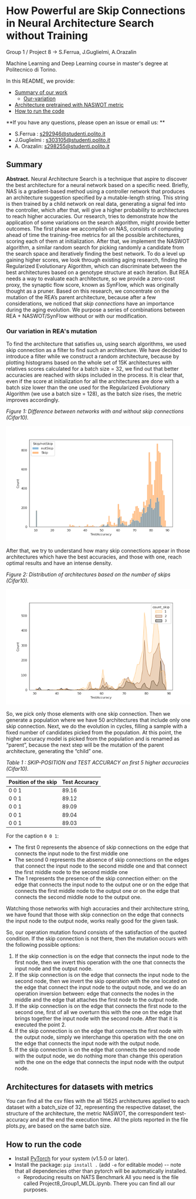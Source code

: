 # How Powerful are Skip Connections in Neural Architecture Search without Training
Group 1 / Project 8 -> S.Ferrua, J.Guglielmi, A.Orazalin

Machine Learning and Deep Learning course in master's degree at Politecnico di Torino.

In this README, we provide:
- [Summary of our work](#Summary)
  - [Our-variation](#Our-variation-in-REA-'-s-mutation)
- [Architecture pretrained with NASWOT metric](#Architectures-for-datasets-with-metrics)
- [How to run the code](#Running-the-Code)


**If you have any questions, please open an issue or email us: **
- S.Ferrua : s292946@studenti.polito.it
- J.Guglielmi : s303105@studenti.polito.it
- A. Orazalin: s298255@studenti.polito.it

## Summary
**Abstract.** Neural Architecture Search is a technique that aspire to discover the best architecture for a neural network based on a specific need. Briefly, NAS is a gradient-based method using a controller network that produces an architecture suggestion specified by a mutable-length string. This string is then trained by a child network on real data, generating a signal fed into the controller, which after that, will give a higher probability to architectures to reach higher accuracies. Our research, tries to demonstrate how the application of some variations on the search algorithm, might provide better outcomes. 
The first phase we accomplish on NAS, consists of computing ahead of time the training-free metrics for all the possible architectures, scoring each of them at initialization. 
After that, we implement the NASWOT algorithm, a similar random search for picking randomly a candidate from the search space and iteratively finding the best network. 
To do a level up gaining higher scores, we look through existing aging research, finding the Regularized Evolutionary Algorithm, which can discriminate between the best architectures based on a genotype structure at each iteration. But REA needs a way to evaluate each architecture, so we provide a zero-cost proxy, the synaptic flow score, known as SynFlow, which was originally thought as a pruner. 
Based on this research, we concentrate on the mutation of the REA’s parent architecture, because after a few considerations, we noticed that *skip connections* have an importance during the aging evolution.
We purpose a series of combinations between REA + NASWOT/SynFlow without or with our modification.

### Our variation in REA's mutation
To find the architecture that satisfies us, using search algorithms, we used skip connection as a filter to find such an architecture. 
We have decided to introduce a filter while we construct a random architecture, because by plotting histograms based on the whole set of 15K architectures with relatives scores calculated for a batch size = 32, we find out that better accuracies are reached with skips included in the process. It is clear that, even if the score at initialization for all the architectures are done with a batch size lower than the one used for the Regularized Evolutionary Algorithm (we use a batch size = 128), as the batch size rises, the metric improves accordingly. 


_Figure 1: Difference between networks with and without skip connections (Cifar10)._


![alt text](https://github.com/jjguglielmi/How-Powerful-are-Skip-Connections-in-Neural-Architecture-Search-without-Training/blob/main/images/cifar10/histSkip_noSkipCifar10.png)


After that, we try to understand how many skip connections appear in those architectures which have the best accuracies, and those with one, reach optimal results and have an intense density.


_Figure 2: Distribution of architectures based on the number of skips (Cifar10)._


![alt text](https://github.com/jjguglielmi/How-Powerful-are-Skip-Connections-in-Neural-Architecture-Search-without-Training/blob/main/images/cifar10/histHighAccCifar10.png)


So, we pick only those elements with one skip connection. 
Then we generate a population where we have 50 architectures that include only one skip connection. Next, we do the evolution in cycles, filling a sample with a fixed number of candidates picked from the population. At this point, the higher accuracy model is picked from the population and is renamed as “parent”, because the next step will be the mutation of the parent architecture, generating the “child” one. 


_Table 1 : SKIP-POSITION and TEST ACCURACY on first 5 higher accuracies (Cifar10)._


| Position of the skip  |     Test Accuracy     |   
| --------------------- | --------------------- |
|         0 0 1         |         89.16         |
|         0 0 1         |         89.12         |
|         0 0 1         |         89.09         |
|         0 0 1         |         89.04         |
|         0 0 1         |         89.03         |


For the caption `0 0 1`:
 -  The first 0 represents the absence of skip connections on the edge that connects the input node to the first middle one
 -  The second 0 represents the absence of skip connections on the edges that connect the input node to the second middle one and that connect the first middle node to the second middle one
 -  The 1 represents the presence of the skip connection either: on the edge that connects the input node to the output one or on the edge that connects the first middle node to the output one or on the edge that connects the second middle node to the output one.

Watching those networks with high accuracies and their architecture string, we have found that those with skip connection on the edge that connects the input node to the output node, works really good for the given task.


So, our operation mutation found consists of the satisfaction of the quoted condition. If the skip connection is not there, then the mutation occurs with the following possible options: 
1) If the skip connection is on the edge that connects the input node to the first node, then we invert this operation with the one that connects the input node and the output node. 
2) If the skip connection is on the edge that connects the input node to the second node, then we invert the skip operation with the one located on the edge that connect the input node to the output node, and we do an operation inversion between: edge that connects the nodes in the middle and the edge that attaches the first node to the output node. 
3) If the skip connection is on the edge that connects the first node to the second one, first of all we overturn this with the one on the edge that brings together the input node with the second node. After that it is executed the point 2. 
4) If the skip connection is on the edge that connects the first node with the output node, simply we interchange this operation with the one on the edge that connects the input node with the output node. 
5) If the skip connection is on the edge that connects the second node with the output node, we do nothing more than change this operation with the one on the edge that connects the input node with the output node.


## Architectures for datasets with metrics
You can find all the csv files with the all 15625 architectures applied to each dataset with a batch_size of 32, representing the respective dataset, the structure of the architecture, the metric NASWOT, the correspondent test-accuracy and at the end the execution time. All the plots reported in the file plots.py, are based on the same batch size.
## How to run the code
- Install [PyTorch](https://pytorch.org/) for your system (v1.5.0 or later).
- Install the package: `pip install .` (add `-e` for editable mode) -- note that all dependencies other than pytorch will be automatically installed.
  - Reproducing results on NATS Benchmark
  All you need is the file called Project8_Group1_MLDL.ipynb. There you can find all our purposes.
  
  
